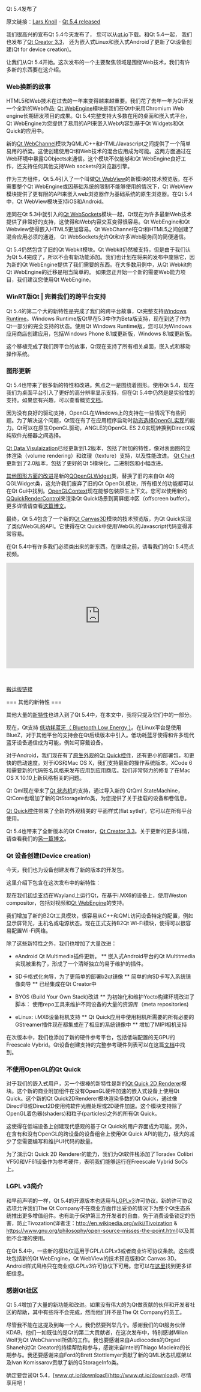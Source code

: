 Qt 5.4发布了

原文链接：[Lars Knoll](http://blog.qt.digia.com/blog/author/lars/) - [Qt 5.4 released](http://blog.qt.digia.com/blog/2014/12/10/qt-5-4-released/)


我们很高兴的宣布Qt 5.4今天发布了， 您可以从[qt.io](http://www.qt.io/download/)下载。和Qt 5.4一起， 我们也发布了[Qt Creator 3.3](http://blog.qt.digia.com/?p=40968)， 还为嵌入式Linux和嵌入式Android了更新了Qt设备创建(Qt for device creation)。

让我们从Qt 5.4开始。这次发布的一个主要聚焦领域是围绕Web技术，我们有许多新的东西要在这介绍。


### Web换新的故事

HTML5和Web技术在过去的一年来变得越来越重要。我们花了去年一年为Qt开发一个全新的Web作品; 
[Qt WebEngine](http://doc.qt.io/qt-5/qtwebengine-index.html)模块是我们在Qt中采用Chromium Web engine长期研发项目的成果。Qt 5.4完整支持大多数在用的桌面和嵌入式平台， Qt WebEngine为您提供了易用的API来嵌入Web内容到基于Qt Widgets和Qt Quick的应用中。

新的[Qt WebChannel](http://doc.qt.io/qt-5/qtwebchannel-index.html)模块为QML/C++和HTML/Javascript之间提供了一个简单易用的桥梁。这使创建使用Qt和Web技术的混合应用成为可能。这两方面通过在Web环境中暴露QObjects来通信。这个模块不仅能够和Qt WebEngine良好工作，还支持任何其他支持Web sockets的浏览器引擎。

作为三方组件，Qt 5.4引入了一个叫做[Qt WebView](http://doc.qt.io/qt-5.4/qtwebview-index.html)的新模块的技术预览版。在不需要整个Qt WebEngine或因基础系统的限制不能够使用的情况下，Qt WebView模块提供了更有限的API来嵌入web浏览器作为基础系统的原生浏览器。在Qt 5.4中，Qt WebView模块支持iOS和Android。

连同在Qt 5.3中就引入的[Qt WebSockets](http://doc.qt.io/qt-5/qtwebsockets-index.html)模块一起，Qt现在为许多最新Web技术提供了非常好的支持，这使得和Web内容交互变得很容易。Qt WebEngine和Qt Webview使得嵌入HTML5更加容易。Qt WebChannel在Qt和HTML5之间创建了混合应用必须的通道， Qt WebSockets允许Qt和许多Web服务间的简便通信。

Qt 5.4仍然包含了旧的Qt Webkit模块。Qt Webkit仍然被支持，但是由于我们认为Qt 5.4完成了，所以不会有新功能添加。我们也计划在将来的发布中废除它，因为新的Qt WebEngine提供了我们需要的东西。在大多数用例中，从Qt Webkit向Qt WebEngine的迁移是相当简单的。 如果您正开始一个新的需要Web能力项目，我们建议您使用Qt WebEngine。


### WinRT版Qt | 完善我们的跨平台支持

Qt 5.4的第二个大的新特性是完成了我们的跨平台故事，Qt完整支持[Windows Runtime](http://doc.qt.io/qt-5/winrt-support.html)。Windows Runtime版Qt早在5.3中作为Beta版支持，现在到达了作为Qt一部分的完全支持的状态。使用Qt Windows Runtime版，您可以为Windows应用商店创建应用，包括Windows Phone 8.1或更新版，Windows 8.1或更新版。

这个移植完成了我们跨平台的故事，Qt现在支持了所有相关桌面，嵌入式和移动操作系统。


### 图形更新

Qt 5.4也带来了很多新的特性和改进。焦点之一是围绕着图形。使用Qt 5.4，现在我们为桌面平台引入了更好的高分辨率显示支持，但在Qt 5.4中仍然是是实验性的支持。如果您有兴趣，可以查看概览[文档](http://doc.qt.io/qt-5/highdpi.html)。

因为没有良好的驱动支持，OpenGL在Windows上的支持在一些情况下有些问题。为了解决这个问题，Qt现在有了在应用程序启动时[动态选择OpenGL实现](http://blog.qt.digia.com/blog/2014/11/27/qt-weekly-21-dynamic-opengl-implementation-loading-in-qt-5-4/)的能力。Qt可以在原生OpenGL驱动，ANGLE的OpenGL ES 2.0实现转换到DirectX或纯软件光栅器之间选择。

[Qt Data Visulaization](http://doc.qt.io/QtDataVisualization/index.html)已经更新到1.2版本，包括了附加的特性，像对表面图的立体渲染（volume rendering）和纹理（texture）支持，以及性能改进。 [Qt Chart](http://doc.qt.io/QtCharts/index.html)更新到了2.0版本，包括了更好的Qt 5模块化，二进制包和小幅改进。


[其他图形方面的改进](http://doc.qt.io/QtDataVisualization/index.html)是新的[QOpenGLWidget](http://doc.qt.io/qt-5/qopenglwidget.html)类，替换了旧的来自Qt 4的QGLWidget类，这允许我们废弃了旧的Qt OpenGL模块，所有相关的功能都可以在Qt Gui中找到。[OpenGLContext](http://doc.qt.io/qt-5/qopenglcontext.html)现在能够包装原生上下文。您可以使用新的[QQuickRenderControl](http://doc.qt.io/qt-5/qquickrendercontrol.html)来渲染Qt Quick场景到离屏缓冲区（offscreen buffer）。更多详情请查看[这篇博文](http://blog.qt.digia.com/blog/2014/09/10/qt-weekly-19-qopenglwidget/)。

最终，Qt 5.4包含了一个新的[Qt Canvas3D](http://doc.qt.io/qt-5.4/qtcanvas3d-index.html)模块的技术预览版，为Qt Quick实现了类似WebGL的API。它使得在Qt Quick中使用WebGL的Javascript代码变得非常容易。

在Qt 5.4中有许多我们必须类出来的新东西。在继续之前，请看我们的Qt 5.4亮点视频。


<p><iframe width="500" height="281" src="http://www.youtube.com/embed/wMs1pSZMnG0?feature=oembed" frameborder="0" allowfullscreen></iframe></p>
<p>&nbsp;</p>

[搬运版链接](http://v.youku.com/v_show/id_XODQ3NTUwODg4.html)


=== 其他的新特性 ===

其他大量的[新特性](http://qt-project.org/wiki/New-Features-in-Qt-5.4)也进入到了Qt 5.4中，在本文中，我将只提及它们中的一部分。
 
现在，Qt支持 [低功耗蓝牙（ Bluetooth Low Energy ）](http://doc.qt.io/qt-5/qtbluetooth-le-overview.html)。在Linux平台是使用BlueZ，对于其他平台的支持会在Qt后续版本中引入。低功耗蓝牙使得和许多现代蓝牙设备通信成为可能，例如可穿戴设备。

对于Android，我们现在有了[原生外观](http://blog.qt.digia.com/blog/2014/12/03/native-android-style-in-qt-5-4/)的[Qt Quick控件](http://doc.qt.io/qt-5/qtquick-controls-qmlmodule.html)，还有更小的部署包，和更快的启动速度。对于iOS和Mac OS X，我们支持最新的操作系统版本，XCode 6和需要新的代码签名风格来发布应用到应用商店。我们非常努力的修复了在Mac OS X 10.10上新风格相关的问题。

Qt Qml现在带来了[Qt 状态机](http://doc.qt.io/qt-5/qmlstatemachine.html)的支持，通过导入新的 QtQml.StateMachine，QtCore也增加了新的QtStorageInfo类，为您提供了关于挂载的设备和卷信息。

[Qt Quick控件](http://doc.qt.io/qt-5/qtquick-controls-qmlmodule.html)带来了全新的外观精美的‘平面样式(flat sytle)‘，它可以在所有平台使用。

Qt 5.4也带来了全新版本的Qt Creator，[Qt Creator 3.3](http://doc.qt.io/qtcreator)。关于更新的更多详情，请查看我们的[另一篇博文](http://blog.qt.digia.com/?p=40968)。


### Qt 设备创建(Device creation)

今天，我们也为设备创建发布了新的版本的开发包。

这里介绍下包含在这次发布中的新特性：

现在我们[初步支持](http://blog.qt.digia.com/blog/2014/12/09/multi-process-embedded-systems-with-qt-for-device-creation-and-wayland/)在Wayland上运行Qt，在基于i.MX6的设备上，使用Weston compositor，包括对视频和[Qt WebEngine](http://doc.qt.io/qt-5/qtwebengine-index.html)的支持。

我们增加了新的B2Qt工具模块，很容易从C++和QML访问设备特定的配置，例如显示屏背光，主机名或电源状态。现在正式支持B2Qt Wi-Fi模块，使得可以很容易配置Wi-Fi网络。


除了这些新特性之外，我们也增加了大量改进：

* eAndroid Qt Multimedia插件更新。
** 嵌入式Android平台的Qt Multitmedia实现被重构了，形成了一个清晰独立的易于维护的插件。

* SD卡格式化向导，为了更简单的部署b2qt镜像
** 简单的向SD卡写入系统镜像向导
** 已经集成在Qt Creator中

* BYOS (Build Your Own Stack)改进
** 为初始化和维护Yocto构建环境改进了脚本： 使用repo工具来维护不同设备的大量的资源库（meta repositories)

* eLinux: i.MX6设备相机支持
** Qt Quick应用中使用相机所需要的所有必要的GStreamer插件现在都集成在了相应的系统镜像中
** 增加了MIPI相机支持

在次版本中，我们也添加了新的硬件参考平台，包括低端配置的无GPU的Freescale Vybrid。Qt设备创建支持的完整参考硬件列表可以在这篇[文档](http://doc.qt.io/QtForDeviceCreation/qtee-supported-platforms.html)中找到。


### 不使用OpenGL的Qt Quick

对于我们的嵌入式用户，另一个很棒的新特性是新的[Qt Quick 2D Renderer](http://doc.qt.io/QtQuick2DRenderer/index.html)模块。这个新的商业附加组件在没有OpenGL硬件加速的嵌入式设备上使用Qt Quick。这个新的Qt Quick2DRenderer模块渲染多数的Qt Quick，通过像DirectFB或Direct2D使用纯软件光栅处理或2D硬件加速。这个模块支持除了OpenGL着色器(shaders)和粒子(particles)之外的所有Qt Quick。

这使得在低端设备上创建现代感观的基于Qt Quick的用户界面成为可能。另外，在含有和没有OpenGL的跨设备的设备组合上使用Qt Quick API的能力，极大的减少了您需要编写和维护UI代码的数量。

为了演示Qt Quick 2D Renderer的能力，我们为Qt软件栈添加了Toradex Colibri VF50和VF61设备作为参考硬件，表明我们能够运行在Freescale Vybrid SoCs上。


### LGPL v3简介

和早前声明的一样，Qt 5.4的开源版本也适用与[LGPLv3](http://opensource.org/licenses/lgpl-3.0.html)许可协议。新的许可协议选项允许我们The Qt Company不在商业方面作出妥协的情况下为整个Qt生态系统推出更多增值组件。也有助于保护第三方开发者的自由，免于消费设备锁定的伤害，防止Tivozation(译者注：http://en.wikipedia.org/wiki/Tivoization & https://www.gnu.org/philosophy/open-source-misses-the-point.html)以及其他不合理的使用。

在Qt 5.4中，一些新的模块仅适用于GPL/LGPLv3或者商业许可协议条款。这些模块包括新的Qt WebEngine，Qt WebView的技术预览版和Qt Canvas 3D。Android样式风格只在商业或LGPLv3许可协议下可用。您可以在[这里](http://www.qt.io/licensing/)找到更多详细信息。


### 感谢Qt社区

Qt 5.4增加了大量的新功能和改进。如果没有伟大的为Qt做贡献的伙伴和开发者社区的帮助，其中有些将不会完成，然而他们并不是The Qt Company的员工。

尽管我不能在这提及到每一个人，我仍然要列举几个。感谢我们的Qt服务伙伴KDAB，他们一如既往的是Qt的第二大贡献者，在这次发布中，特别感谢Milian Wolf为Qt WebChannel所做的工作。我也要感谢来自Audiocodes的Orgad Shaneh对Qt Creator的持续帮助和参与，感谢来自Intel的Thiago Macieira的长期参与。我还要感谢来自Ford的Brett Stottlemyer贡献了新的QML状态机框架以及Ivan Komissarov贡献了新的QStorageInfo类。


确定要尝试Qt 5.4，[www.qt.io/download](http://www.qt.io/download). 尽情享用吧！





